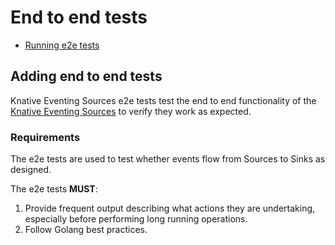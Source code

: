 # End to end tests

- [Running e2e tests](../README.md#running-e2e-tests)

## Adding end to end tests

Knative Eventing Sources e2e tests test the end to end functionality of the
[Knative Eventing Sources](#requirements) to verify they work as expected.

### Requirements

The e2e tests are used to test whether events flow from Sources to Sinks as
designed.

The e2e tests **MUST**:

1. Provide frequent output describing what actions they are undertaking,
   especially before performing long running operations.
1. Follow Golang best practices.
